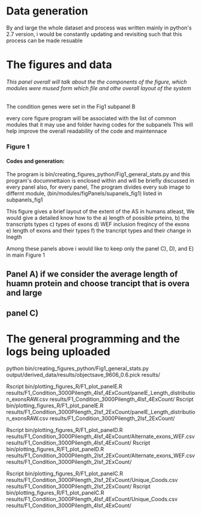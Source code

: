 # Data generation
By and large the whole dataset and process was written mainly in python's 2.7 version, i would be constantly updating and revisiting such that this process can be made resuable

# The figures and data
###### This panel overall will talk about the the components of the figure, which modules were mused form which file and othe overall layout of the system


The condition genes were set in the Fig1 subpanel B 


every core figure program will be associated with the list of common modules that it may use and folder having codes for the subpanels
This will help improve the overall readability of the code and maintennace
 

### Figure 1
#### Codes and generation:
The program is bin/creating_figures_python/Fig1_general_stats.py and this program's documnettaion is enclosed within and will be briefly discussed in every panel also, for every panel,
The program divides every sub image to differnt module, (bin/modules/figPanels/supanels_fig1) listed in subpanels_fig1
 
This figure gives a brief layout of the extent of the AS in humans atleast, 
We would give a detailed know how to the 
a) length of possible prteins, 
b) the transcripts types 
c) types of exons
d) WEF inclusion freqincy of the exons
e) length of exons and their types
f) the trancript types and their change in lnegth

Among these panels above i would like to keep only the panel C), D), and E) in main Figure 1

## Panel A) if we consider the average length of huamn protein and choose trancipt that is overa and large 

## panel C)












# The general programming and the logs being uploaded 


python bin/creating_figures_python/Fig1_general_stats.py output/derived_data/results/objectsave_9606_0.6.pick results/

Rscript bin/plotting_figures_R/F1_plot_panelE.R results/F1_Condition_3000Pilength_4Isf_4ExCount/panelE_Length_distribution_exonsRAW.csv results/F1_Condition_3000Pilength_4Isf_4ExCount/
Rscript bin/plotting_figures_R/F1_plot_panelE.R results/F1_Condition_3000Pilength_2Isf_2ExCount/panelE_Length_distribution_exonsRAW.csv results/F1_Condition_3000Pilength_2Isf_2ExCount/

Rscript bin/plotting_figures_R/F1_plot_panelD.R results/F1_Condition_3000Pilength_4Isf_4ExCount/Alternate_exons_WEF.csv results/F1_Condition_3000Pilength_4Isf_4ExCount/
Rscript bin/plotting_figures_R/F1_plot_panelD.R results/F1_Condition_3000Pilength_2Isf_2ExCount/Alternate_exons_WEF.csv results/F1_Condition_3000Pilength_2Isf_2ExCount/

Rscript bin/plotting_figures_R/F1_plot_panelC.R results/F1_Condition_3000Pilength_2Isf_2ExCount/Unique_Coods.csv results/F1_Condition_3000Pilength_2Isf_2ExCount/
Rscript bin/plotting_figures_R/F1_plot_panelC.R results/F1_Condition_3000Pilength_4Isf_4ExCount/Unique_Coods.csv results/F1_Condition_3000Pilength_4Isf_4ExCount/